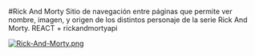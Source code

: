 #Rick And Morty
Sitio de navegación entre páginas que permite ver nombre, imagen, y origen de los distintos personaje de la serie Rick And Morty. REACT + rickandmortyapi

[![Rick-And-Morty.png](https://i.postimg.cc/Px1m46hf/Rick-And-Morty.png)](https://rick-and-morty-zdc999.vercel.app/)
